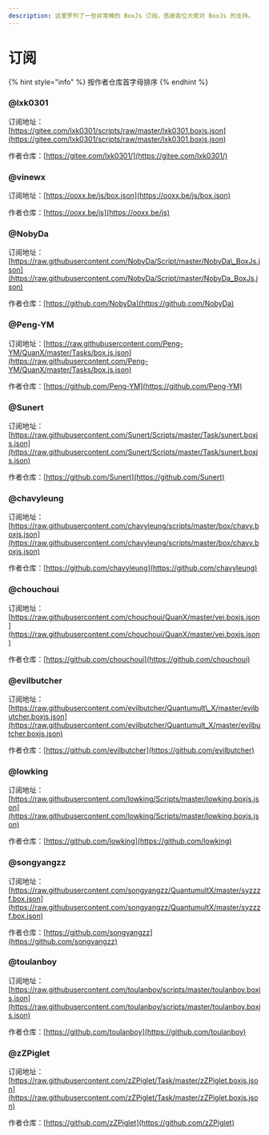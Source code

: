 ```yaml
---
description: 这里罗列了一些非常棒的 BoxJs 订阅，感谢各位大佬对 BoxJs 的支持。
---
```


# 订阅

{% hint style="info" %}
按作者仓库首字母排序
{% endhint %}

### @lxk0301

订阅地址：[https://gitee.com/lxk0301/scripts/raw/master/lxk0301.boxjs.json](https://gitee.com/lxk0301/scripts/raw/master/lxk0301.boxjs.json)

作者仓库：[https://gitee.com/lxk0301/](https://gitee.com/lxk0301/)

### @vinewx

订阅地址：[https://ooxx.be/js/box.json](https://ooxx.be/js/box.json)

作者仓库：[https://ooxx.be/js](https://ooxx.be/js)

### @NobyDa

订阅地址：[https://raw.githubusercontent.com/NobyDa/Script/master/NobyDa\_BoxJs.json](https://raw.githubusercontent.com/NobyDa/Script/master/NobyDa_BoxJs.json)

作者仓库：[https://github.com/NobyDa](https://github.com/NobyDa)

### @Peng-YM

订阅地址：[https://raw.githubusercontent.com/Peng-YM/QuanX/master/Tasks/box.js.json](https://raw.githubusercontent.com/Peng-YM/QuanX/master/Tasks/box.js.json)

作者仓库：[https://github.com/Peng-YM](https://github.com/Peng-YM)

### @Sunert

订阅地址：[https://raw.githubusercontent.com/Sunert/Scripts/master/Task/sunert.boxjs.json](https://raw.githubusercontent.com/Sunert/Scripts/master/Task/sunert.boxjs.json)

作者仓库：[https://github.com/Sunert](https://github.com/Sunert)

### @chavyleung

订阅地址：[https://raw.githubusercontent.com/chavyleung/scripts/master/box/chavy.boxjs.json](https://raw.githubusercontent.com/chavyleung/scripts/master/box/chavy.boxjs.json)

作者仓库：[https://github.com/chavyleung](https://github.com/chavyleung)

### @chouchoui

订阅地址：[https://raw.githubusercontent.com/chouchoui/QuanX/master/vei.boxjs.json](https://raw.githubusercontent.com/chouchoui/QuanX/master/vei.boxjs.json)

作者仓库：[https://github.com/chouchoui](https://github.com/chouchoui)

### @evilbutcher

订阅地址：[https://raw.githubusercontent.com/evilbutcher/Quantumult\_X/master/evilbutcher.boxjs.json](https://raw.githubusercontent.com/evilbutcher/Quantumult_X/master/evilbutcher.boxjs.json)

作者仓库：[https://github.com/evilbutcher](https://github.com/evilbutcher)

### @lowking

订阅地址：[https://raw.githubusercontent.com/lowking/Scripts/master/lowking.boxjs.json](https://raw.githubusercontent.com/lowking/Scripts/master/lowking.boxjs.json)

作者仓库：[https://github.com/lowking](https://github.com/lowking)

### @songyangzz

订阅地址：[https://raw.githubusercontent.com/songyangzz/QuantumultX/master/syzzzf.box.json](https://raw.githubusercontent.com/songyangzz/QuantumultX/master/syzzzf.box.json)

作者仓库：[https://github.com/songyangzz](https://github.com/songyangzz)

### @toulanboy

订阅地址：[https://raw.githubusercontent.com/toulanboy/scripts/master/toulanboy.boxjs.json](https://raw.githubusercontent.com/toulanboy/scripts/master/toulanboy.boxjs.json)

作者仓库：[https://github.com/toulanboy](https://github.com/toulanboy)

### @zZPiglet

订阅地址：[https://raw.githubusercontent.com/zZPiglet/Task/master/zZPiglet.boxjs.json](https://raw.githubusercontent.com/zZPiglet/Task/master/zZPiglet.boxjs.json)

作者仓库：[https://github.com/zZPiglet](https://github.com/zZPiglet)




